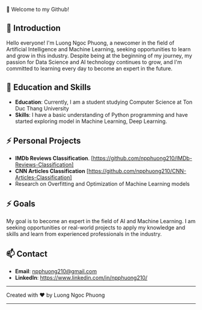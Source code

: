 <!---
npphuong210/npphuong210 is a ✨ special ✨ repository because its `README.md` (this file) appears on your GitHub profile.
You can click the Preview link to take a look at your changes.
--->
👋 Welcome to my Github!

## 💞️ Introduction
Hello everyone! I'm Luong Ngoc Phuong, a newcomer in the field of Artificial Intelligence and Machine Learning, seeking opportunities to learn and grow in this industry. Despite being at the beginning of my journey, my passion for Data Science and AI technology continues to grow, and I'm committed to learning every day to become an expert in the future.

## 🌱 Education and Skills
- **Education**: Currently, I am a student studying Computer Science at Ton Duc Thang University
- **Skills**: I have a basic understanding of Python programming and have started exploring model in Machine Learning, Deep Learning.

## ⚡ Personal Projects
- **IMDb Reviews Classification**. [https://github.com/npphuong210/IMDb-Reviews-Classification]
- **CNN Articles Classification** [https://github.com/npphuong210/CNN-Articles-Classification]
- Research on Overfitting and Optimization of Machine Learning models

## ⚡ Goals
My goal is to become an expert in the field of AI and Machine Learning. I am seeking opportunities or real-world projects to apply my knowledge and skills and learn from experienced professionals in the industry.

## 📫 Contact
- **Email**: npphuong210@gmail.com
- **LinkedIn**: https://www.linkedin.com/in/npphuong210/

---

Created with ❤️ by Luong Ngoc Phuong

---
